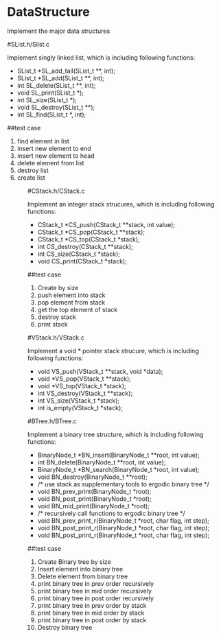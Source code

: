 DataStructure
=============
Implement the major data structures

#SList.h/Slist.c
  
  <p>Implement singly linked list, which is including following functions:</p>
  
  <ul>
  <li>SList_t *SL_add_tail(SList_t **, int);
  <li>SList_t *SL_add(SList_t **, int);
  <li>int SL_delete(SList_t **, int);
  <li>void SL_print(SList_t *); 
  <li>int SL_size(SList_t *); 
  <li>void SL_destroy(SList_t **);
  <li>int SL_find(SList_t *, int);
  </ul>
  
  ##test case
  <ol>
    <li>find element in list</li>
    <li>insert new element to end</li>
    <li>insert new element to head</li>
    <li>delete element from list</li>
    <li>destroy list</li>
    <li>create list</li>
  <ol>
  
#CStack.h/CStack.c

  <p>Implement an integer stack strucures, which is including following functions:</p>
  
  <ul>
  <li>CStack_t *CS_push(CStack_t **stack, int value);</li>
  <li>CStack_t *CS_pop(CStack_t **stack);</li>
  <li>CStack_t *CS_top(CStack_t *stack);</li>
  <li>int CS_destroy(CStack_t **stack);</li>
  <li>int CS_size(CStack_t *stack);</li>
  <li>void CS_print(CStack_t *stack);</li>
  </ul>
  
   ##test case
    <ol>
    <li>Create by size</li>
    <li>push element into stack</li>
    <li>pop element from stack</li>
    <li>get the top element of stack</li>
    <li>destroy stack</li>
    <li>print stack</li>
    </ol>
    
#VStack.h/VStack.c

 <p>Implement a void * pointer stack strucure, which is including following functions:</p>
  
  <ul>
  <li>void VS_push(VStack_t **stack, void *data);</li>
  <li>void *VS_pop(VStack_t **stack);</li>
  <li>void *VS_top(VStack_t *stack);</li>
  <li>int VS_destroy(VStack_t **stack);</li>
  <li>int VS_size(VStack_t *stack);</li>
  <li>int is_empty(VStack_t *stack);</li>
  </ul>
  
#BTree.h/BTree.c

  <p>Implement a binary tree structure, which is including following functions:</p>
  
  <ul>
  <li>BinaryNode_t *BN_insert(BinaryNode_t **root, int value);</li>
  <li>int BN_delete(BinaryNode_t **root, int value);</li>
  <li>BinaryNode_t *BN_search(BinaryNode_t *root, int value);</li>
  <li>void BN_destroy(BinaryNode_t **root);</li>
  <li>/* use stack as supplementary tools to ergodic binary tree */</li>
  <li>void BN_prev_print(BinaryNode_t *root);</li>
  <li>void BN_post_print(BinaryNode_t *root);</li>
  <li>void BN_mid_print(BinaryNode_t *root);</li>
  <li>/* recursively call functions to ergodic binary tree */</li>
  <li>void BN_prev_print_r(BinaryNode_t *root, char flag, int step);</li>
  <li>void BN_post_print_r(BinaryNode_t *root, char flag, int step);</li>
  <li>void BN_post_print_r(BinaryNode_t *root, char flag, int step);</li>
  </ul>
  
  ##test case
  <ol>
    <li>Create Binary tree by size</li>
    <li>Insert element into binary tree</li>
    <li>Delete element from binary tree</li>
    <li>print binary tree in prev order recursively</li>
    <li>print binary tree in mid order recursively</li>
    <li>print binary tree in post order recursively</li>
    <li>print binary tree in prev order by stack</li>
    <li>print binary tree in mid order by stack</li>
    <li>print binary tree in post order by stack</li>
    <li>Destroy binary tree
  </ol>

